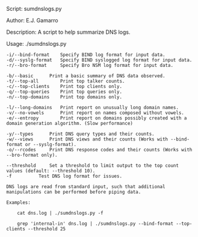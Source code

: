 Script:	sumdnslogs.py

Author:	E.J. Gamarro

Description:	A script to help summarize DNS logs.

Usage:
	./sumdnslogs.py <log format> <report option> <threshold>    

	-i/--bind-format	Specify BIND log format for input data.
	-d/--syslg-format	Specify BIND syslogged log format for input data.    
	-r/--bro-format		Specify Bro NSM log format for input data.
    
	-b/--basic		Print a basic summary of DNS data observed.
	-t/--top-all		Print top talker counts.    
	-c/--top-clients	Print top clients only.
	-q/--top-queries	Print top queries only.
	-n/--top-domains	Print top domains only.    

	-l/--long-domains	Print report on unusually long domain names.
	-v/--no-vowels		Print report on names composed without vowels.    
	-e/--entropy		Print report on domains possibly created with a domain generation algorithm. (Slow performance)    

	-y/--types		Print DNS query types and their counts.
	-w/--views		Print DNS views and their counts (Works with --bind-format or --syslg-format).    
	-o/--rcodes		Print DNS response codes and their counts (Works with --bro-format only).    

	--threshold		Set a threshold to limit output to the top count values (default: --threshold 10).
	-f			Test DNS log format for issues.    

	DNS logs are read from standard input, such that additional manipulations can be performed before piping data.

	Examples: 

		cat dns.log | ./sumdnslogs.py -f    

		grep 'internal-in' dns.log | ./sumdnslogs.py --bind-format --top-clients --threshold 25


